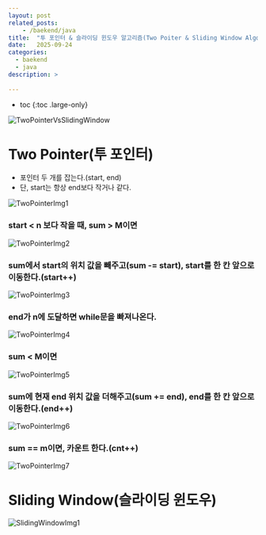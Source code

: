 ```yaml
---
layout: post
related_posts:
    - /baekend/java
title:  "투 포인터 & 슬라이딩 윈도우 알고리즘(Two Poiter & Sliding Window Algorithm)"
date:   2025-09-24
categories:
  - baekend
  - java
description: >
  
---
```

* toc
{:toc .large-only}

![TwoPointerVsSlidingWindow](https://velog.velcdn.com/images/dongwookang/post/80f23520-9022-4443-9a1e-c907a5dc3369/image.png)

# Two Pointer(투 포인터)
* 포인터 두 개를 잡는다.(start, end)
* 단, start는 항상 end보다 작거나 같다.

![TwoPointerImg1](https://img1.daumcdn.net/thumb/R1280x0/?scode=mtistory2&fname=https%3A%2F%2Fblog.kakaocdn.net%2Fdna%2Fdp7u3i%2Fbtrf5h6owjq%2FAAAAAAAAAAAAAAAAAAAAAB3kEBNs8ON2C6N-T9UH5zcpTITlbuDCWr1L2nh19GyW%2Fimg.png%3Fcredential%3DyqXZFxpELC7KVnFOS48ylbz2pIh7yKj8%26expires%3D1759244399%26allow_ip%3D%26allow_referer%3D%26signature%3D6xXi1MNNK%252FZqXngwVKCGbDUWkQg%253D)

### start < n 보다 작을 때, sum > M이면
![TwoPointerImg2](https://img1.daumcdn.net/thumb/R1280x0/?scode=mtistory2&fname=https%3A%2F%2Fblog.kakaocdn.net%2Fdna%2FOtvZe%2FbtrfXztwrsR%2FAAAAAAAAAAAAAAAAAAAAAFSTeH_lEx1JRKn_5AI7jBqNRvLjJIOe0gm40mGjesMX%2Fimg.png%3Fcredential%3DyqXZFxpELC7KVnFOS48ylbz2pIh7yKj8%26expires%3D1759244399%26allow_ip%3D%26allow_referer%3D%26signature%3DJH%252FwQXDek8XdrcyEcvPuZfePk5Q%253D)

### sum에서 start의 위치 값을 빼주고(sum -= start), start를 한 칸 앞으로 이동한다.(start++)
![TwoPointerImg3](https://img1.daumcdn.net/thumb/R1280x0/?scode=mtistory2&fname=https%3A%2F%2Fblog.kakaocdn.net%2Fdna%2Fdrekok%2FbtrfU3CmVBP%2FAAAAAAAAAAAAAAAAAAAAAKkbIFLPdqaN2uxuKzgyeoAxKD3wTIKDqdCciCu1_1AY%2Fimg.png%3Fcredential%3DyqXZFxpELC7KVnFOS48ylbz2pIh7yKj8%26expires%3D1759244399%26allow_ip%3D%26allow_referer%3D%26signature%3DG%252FmZiM%252BhS2lCiEYE2YfkhuCvVYc%253D)

### end가 n에 도달하면 while문을 빠져나온다.
![TwoPointerImg4](https://img1.daumcdn.net/thumb/R1280x0/?scode=mtistory2&fname=https%3A%2F%2Fblog.kakaocdn.net%2Fdna%2FbCCbB8%2FbtrfXHxRueK%2FAAAAAAAAAAAAAAAAAAAAAPcAo2INwYsfUvtAC4N6PNpa1B08oGOlDly_xPl9JpoG%2Fimg.png%3Fcredential%3DyqXZFxpELC7KVnFOS48ylbz2pIh7yKj8%26expires%3D1759244399%26allow_ip%3D%26allow_referer%3D%26signature%3D3ZK9GgiDKBSht5kJMdGpI5DW3YM%253D)

### sum < M이면
![TwoPointerImg5](https://img1.daumcdn.net/thumb/R1280x0/?scode=mtistory2&fname=https%3A%2F%2Fblog.kakaocdn.net%2Fdna%2Ftdaaf%2FbtrfWbGCKTJ%2FAAAAAAAAAAAAAAAAAAAAAJjsrK_XTsuym5bg1VHSCB8K9IvFDp8df2cOQ3RGkyWv%2Fimg.png%3Fcredential%3DyqXZFxpELC7KVnFOS48ylbz2pIh7yKj8%26expires%3D1759244399%26allow_ip%3D%26allow_referer%3D%26signature%3D%252FpznaVMKtQzRFhpC9VKIPDtEyHY%253D)

### sum에 현재 end 위치 값을 더해주고(sum += end), end를 한 칸 앞으로 이동한다.(end++)
![TwoPointerImg6](https://img1.daumcdn.net/thumb/R1280x0/?scode=mtistory2&fname=https%3A%2F%2Fblog.kakaocdn.net%2Fdna%2FdkCOsF%2FbtrfU6ej9WF%2FAAAAAAAAAAAAAAAAAAAAAMQF7awRKHgfMuHEM736nnFINsBmLxFXgowQTg92kCgw%2Fimg.png%3Fcredential%3DyqXZFxpELC7KVnFOS48ylbz2pIh7yKj8%26expires%3D1759244399%26allow_ip%3D%26allow_referer%3D%26signature%3D6oihImgTn16EzXqUTE2NU8kFNZ0%253D)

### sum == m이면, 카운트 한다.(cnt++)
![TwoPointerImg7](https://img1.daumcdn.net/thumb/R1280x0/?scode=mtistory2&fname=https%3A%2F%2Fblog.kakaocdn.net%2Fdna%2FcWw1Pw%2FbtrfWJ3MITW%2FAAAAAAAAAAAAAAAAAAAAAFm1jFYap79F49i5G7hKynXqn7nAGKXmjLuk8JheoPCo%2Fimg.png%3Fcredential%3DyqXZFxpELC7KVnFOS48ylbz2pIh7yKj8%26expires%3D1759244399%26allow_ip%3D%26allow_referer%3D%26signature%3DJ9JJxH3lHdEQD6qRM3Vv0am6%252BSM%253D)

# Sliding Window(슬라이딩 윈도우)
![SlidingWindowImg1](https://velog.velcdn.com/images/wlwl99/post/e0ebddc2-e075-41e5-bec6-ac424364d1da/image.png)
